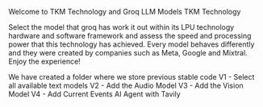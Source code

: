 Welcome to TKM Technology and Groq LLM Models
TKM Technology

Select the model that groq has work it out within its LPU technology hardware and software framework and assess the speed and processing power that this technology has achieved. Every model behaves differently and they were created by companies such as Meta, Google and Mixtral. Enjoy the experience!

We have created a folder where we store previous stable code
  V1 - Select all available text models
  V2 - Add the Audio Model
  V3 - Add the Vision Model
  V4 - Add Current Events AI Agent with Tavily